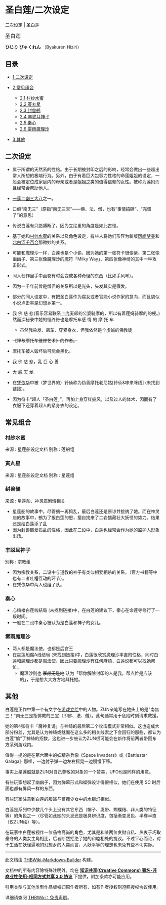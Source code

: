# 圣白莲/二次设定

<!-- source html: G:\repos\THBWiki-Markdown-Builder\THBWikiMarkdown\Temp\main\3\38\ns0%3A%E5%9C%A3%E7%99%BD%E8%8E%B2%2F%E4%BA%8C%E6%AC%A1%E8%AE%BE%E5%AE%9A.html -->

二次设定 | 圣白莲

  
<big>圣白莲</big>  

 **ひじり びゃくれん** （Byakuren Hiziri）
  


## 目录

- [1 二次设定](#二次设定)
- [2 常见组合](#常见组合)

  - [2.1 村纱水蜜](#村纱水蜜)
  - [2.2 寅丸星](#寅丸星)
  - [2.3 封兽鵺](#封兽鵺)
  - [2.4 丰聪耳神子](#丰聪耳神子)
  - [2.5 秦心](#秦心)
  - [2.6 雾雨魔理沙](#雾雨魔理沙)



- [3 其他](#其他)





## 二次设定
- 属于所谓的天然系的性格。由于长期被封印之后的影响，经常会做出一些超出常人所想的极端行为。另外，由于有着巨大包容力性格的命莲姐姐的设定，一般会被定位成家庭内的母亲或者是姐姐之类的值得信赖的女性。被称为莲妈而且经常会帮助他人。
- [一莲二幽三大八](./一莲二幽三大八.md)之一。
- 口癖“南无三”（原指“南无三宝”——佛、法、僧，也有“事情搞砸”、“完蛋了”的意思）
- 传说白莲有只胳膊断了，因为立绘里的角度是如此古怪。
- 基于她和[村纱水蜜](./村纱水蜜.md)的关系以及角色设定，有些人将她们形容为新版[冈崎梦美](./冈崎梦美.md)和[北白河千百合](./北白河千百合.md)那微妙的关系。
- 可能和魔理沙一样，白莲也是个小偷，因为她的第一张符卡很像紫、第二张像幽幽子、第三张像魔理沙的魔符「Milky Way」、第四张像神绮的其中一种攻击形式。
- 同人创作里手中画卷有时会变成各种奇怪的东西（比如手风琴）。
- 因为一千年前曾是僧侣的关系所以是光头，头发其实是假发。
- 部分的同人设定中，有把圣白莲作为腐女或者官能小说作家的意向，而且貌似小说点击率是幻想乡第一。
- 我 佛 慈 悲(音乐容易联系上庞麦郎的公婆骑摩的，所以有着莲妈骑摩的的梗。)然而深秘录中她的怪终符也是摩托车感 情 的 摩 托 车
  - 虽然我染发、飙车、穿紧身衣，但我依然是个虔诚的佛教徒

-  ~~《禅与摩托车维修艺术》的作者。~~ 
- 摩托车被人毁坏后可能会黑化。
- 我 佛 慈 悲，乳 巨 心 善
- 大 威 天 龙
- 在[凭依华](./东方凭依华.md)中被（梦世界的）铃仙称为伪善摩托老尼姑&#91;铃仙&amp;哆来咪线&#93; (未找到链接)。
- 因为符卡“超人「圣白莲」”，再加上身穿红披风，以及过人的体术，因而有了衣服下还穿着超人的紧身衣的设定。


## 常见组合

### 村纱水蜜
来源
: 星莲船设定文档
别称
: 莲船组


### 寅丸星
来源
: 星莲船设定文档
别称
: 星莲组


### 封兽鵺
来源
: 星莲船、神灵庙剧情相关

- 星莲船的故事中，尽管鵺一再捣乱，最后白莲还是原谅并接纳了她。而在神灵庙的故事中，鵺为了报白莲的恩，擅自找来了二岩猯藏壮大妖怪的势力。结果还是给白莲添了乱
- 因为封兽鵺爱捣乱的性格，因此在二设中，白莲也经常会作为她的监护人形象出场。


### 丰聪耳神子
别称
: 宗教组

- 因为宗教关系，二设中与道教的神子有类似相爱相杀的关系。（官方书籍等中也有二者吐槽互动的环节）。
- 在凭依华中两人也组了队。


### 秦心
- 心绮楼白莲线结局 (未找到链接)中，在白莲的建议下，秦心在命莲寺修行了一段时间。
- 一般在二设中秦心被认为是白莲和神子的女儿。


### 雾雨魔理沙
- 两人都是魔法使。也都是后宫王
- 在星莲船魔A线结局 (未找到链接)中，白莲很欣赏魔理沙率直的性格，同时白莲和魔理沙都是魔法使，因此只要魔理沙有任何麻烦，白莲说都可以找她帮忙。
  - 魔理沙则也 ~~厚颜无耻地~~ 认为「帮你解除封印的人是我，帮点忙是应该的」，于是想大大方方地拜托她。



## 其他
  
白莲是正作中第一个有文字在[游戏立绘](http://upload.thwiki.cc/3/3c/圣白莲（星莲船立绘）n2.png)中的人物。ZUN亲笔写在她头上的是"南無三！"南无三是指佛教的三宝（即佛、法、僧）。此句通常用于危险时刻请求救援。
  
  
她的第4张符卡「魔神复诵」与神绮的最后第二个攻击模式非常相似。这也造成大部分粉丝，尤其是认为神绮或魅魔在这么多的相关线索之下会回归的那些，都认为白莲“偷”了神绮的招数。这也进一步被认为ZUN很可能会在新作将前两者带回东方系列游戏内。
  
  
值得一提的是在第六面中的妖精杂兵像《Space Invaders》或《Battlestar Galaga》那样，一边射子弹一边左右摇晃一边慢慢下移。
  
  
事实上星莲船就是ZUN对自己尊敬的对象的一个赞美，UFO也是同样的用意。
  
  
有些玩家想起了幽幽子，因为弹幕形式和蝶弹设计得很相似，她们在使用 SC 时后面也都有屏风一样的东西。
  
  
有些玩家注意到白莲的服饰与蔷薇少女中的水银灯相似。
  
  
白莲是系列中少数几个头上没有其它东西（帽子、发带、蝴蝶结、非人类的特征等）的角色之一（尽管如此她的头发还是极具辨识度，包括渐变发色、半卷半直（仅ZUN绘）等）。
  
  
在玩家中白莲被视作一位品格高尚的角色，尤其是和某两位贪财自私、热衷于巧取豪夺的人类女主角相比，后者断然拒绝了她的和睦相处的提议。不过平心而论，对于生活在妖怪遍地的幻想乡的人类而言，人妖平等的理想也未免有些不切实际。
  





---

此文档由 [THBWiki-Markdown-Builder](https://github.com/Delsin-Yu/THBWiki-Markdown-Builder) 构建。

文档中的所有内容除特殊注明外，均在 [**知识共享(Creative Commons) 署名-非商业性使用-相同方式共享 3.0 协议**](https://creativecommons.org/licenses/by-sa/3.0/deed.zh-hans) 下提供，附加条款亦可能应用。

引用类型与其他类型作品版权归原作者所有，如有作者授权则遵照授权协议使用。

详细请查阅 [THBWiki：免责声明](https://thbwiki.cc/THBWiki:%E5%85%8D%E8%B4%A3%E5%A3%B0%E6%98%8E)。

